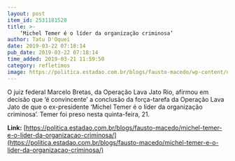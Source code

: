 ```yaml
---
layout: post
item_id: 2531181528
title: >-
    ‘Michel Temer é o líder da organização criminosa’
author: Tatu D'Oquei
date: 2019-03-22 07:18:14
pub_date: 2019-03-22 07:18:14
time_added: 2019-03-21 11:59:50
category: refletimos
image: https://politica.estadao.com.br/blogs/fausto-macedo/wp-content/uploads/sites/41/2017/10/michel-temer-gabriela-bilo-estadao.jpg
---
```


O juiz federal Marcelo Bretas, da Operação Lava Jato Rio, afirmou em decisão que ‘é convincente’ a conclusão da força-tarefa da Operação Lava Jato de que o ex-presidente ‘Michel Temer é o líder da organização criminosa’. Temer foi preso nesta quinta-feira, 21.

**Link:** [https://politica.estadao.com.br/blogs/fausto-macedo/michel-temer-e-o-lider-da-organizacao-criminosa/](https://politica.estadao.com.br/blogs/fausto-macedo/michel-temer-e-o-lider-da-organizacao-criminosa/)

